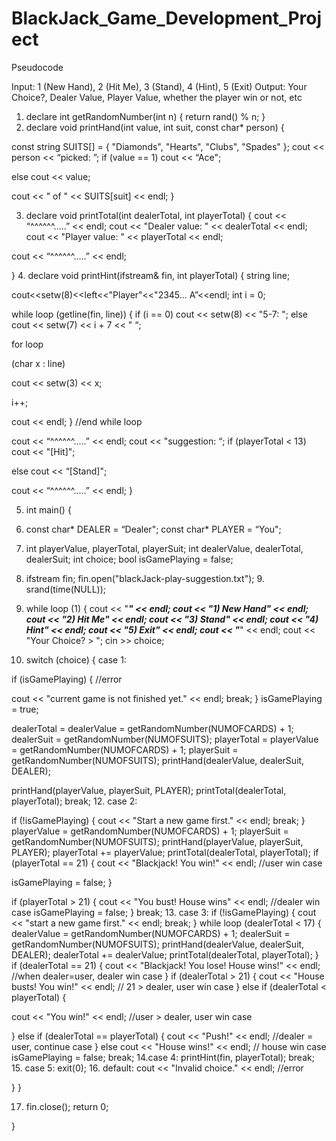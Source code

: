 # BlackJack_Game_Development_Project

Pseudocode

Input: 1 (New Hand), 2 (Hit Me), 3 (Stand), 4 (Hint), 5 (Exit)
Output: Your Choice?, Dealer Value, Player Value, whether the player win or not, etc

1. declare int getRandomNumber(int n) {
return rand() % n;
}
2. declare void printHand(int value, int suit, const char* person) {

const string SUITS[] = { "Diamonds", "Hearts", "Clubs", "Spades" }; cout << person << “picked: ”;
if (value == 1)
cout << “Ace";

else
cout << value;

cout << " of " << SUITS[suit] << endl; }

3. declare void printTotal(int dealerTotal, int playerTotal) { cout << “^^^^^^.....” << endl;
cout << "Dealer value: " << dealerTotal << endl;
cout << "Player value: " << playerTotal << endl;

cout << “^^^^^^.....” << endl;

}
4. declare void printHint(ifstream& fin, int playerTotal) { string line;

cout<<setw(8)<<left<<"Player"<<"2345... A”<<endl; int i = 0;

while loop
(getline(fin, line)) {
if (i == 0)
cout << setw(8) << "5-7: "; else
cout << setw(7) << i + 7 << " “;

for loop

(char x : line)

cout << setw(3) << x;

i++;

cout << endl;
} //end while loop

cout << “^^^^^^.....” << endl; cout << "suggestion: “;
if (playerTotal < 13)
cout << "[Hit]";

else
cout << “[Stand]";

cout << “^^^^^^.....” << endl; } 

5. int main() {
6. const char* DEALER = “Dealer";
const char* PLAYER = “You";
7. int playerValue, playerTotal, playerSuit; int dealerValue, dealerTotal, dealerSuit; int choice;
bool isGamePlaying = false;
8. ifstream fin; fin.open("blackJack-play-suggestion.txt"); 9. srand(time(NULL));
10. while loop
(1) {
cout << "*****" << endl;
cout << "1) New Hand" << endl;
cout << "2) Hit Me" << endl;
cout << "3) Stand" << endl;
cout << "4) Hint" << endl;
cout << "5) Exit" << endl;
cout << "*****" << endl;
cout << "Your Choice? > ";
cin >> choice;

11. switch (choice) { case 1:

if (isGamePlaying) { //error

cout << "current game is not finished yet." << endl; break;
}
isGamePlaying = true;

dealerTotal = dealerValue = getRandomNumber(NUMOFCARDS) + 1; dealerSuit = getRandomNumber(NUMOFSUITS);
playerTotal = playerValue = getRandomNumber(NUMOFCARDS) + 1; playerSuit = getRandomNumber(NUMOFSUITS); printHand(dealerValue, dealerSuit, DEALER);

printHand(playerValue, playerSuit, PLAYER); printTotal(dealerTotal, playerTotal);
break;
12. case 2:

if (!isGamePlaying) {
cout << "Start a new game first." << endl;
break;
}
playerValue = getRandomNumber(NUMOFCARDS) + 1; playerSuit = getRandomNumber(NUMOFSUITS); printHand(playerValue, playerSuit, PLAYER); playerTotal += playerValue;
printTotal(dealerTotal, playerTotal);
if (playerTotal == 21) {
cout << "Blackjack! You win!" << endl; //user win case

isGamePlaying = false; }

if (playerTotal > 21) {
cout << "You bust! House wins" << endl; //dealer win case
isGamePlaying = false;
}
break;
13. case 3:
if (!isGamePlaying) {
cout << "start a new game first." << endl;
break;
}
while loop
(dealerTotal < 17) {
dealerValue = getRandomNumber(NUMOFCARDS) + 1;
dealerSuit = getRandomNumber(NUMOFSUITS);
printHand(dealerValue, dealerSuit, DEALER);
dealerTotal += dealerValue;
printTotal(dealerTotal, playerTotal);
}
if (dealerTotal == 21) {
cout << "Blackjack! You lose! House wins!" << endl; //when dealer=user, dealer win case }
if (dealerTotal > 21) {
cout << "House busts! You win!" << endl; // 21 > dealer, user win case
}
else if (dealerTotal < playerTotal) {

cout << "You win!" << endl; //user > dealer, user win case

}
else if (dealerTotal == playerTotal) {
cout << "Push!" << endl; //dealer = user, continue case }
else
cout << "House wins!" << endl; // house win case isGamePlaying = false;
break;
14.case 4:
printHint(fin, playerTotal);
break;
15. case 5:
exit(0);
16. default:
cout << "Invalid choice." << endl; //error

} }

17. fin.close(); return 0;

}

